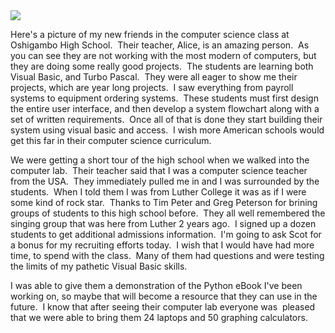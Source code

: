 <!--
.. title: Computer Science Class
.. date: 2012/06/23
.. slug: here-s-a-picture-of-my-new-friends-in-the-computer-science-class-at-oshigambo-hi
.. tags: Namibia
.. link: 
.. description: 
-->


<img src="/images/31.media.tumblr.com/tumblr_m62bfzWylt1r729pmo1_1280.png" />

<p>Here's a picture of my new friends in the computer science class at Oshigambo High School.  Their teacher, Alice, is an amazing person.  As you can see they are not working with the most modern of computers, but they are doing some really good projects.  The students are learning both Visual Basic, and Turbo Pascal.  They were all eager to show me their projects, which are year long projects.  I saw everything from payroll systems to equipment ordering systems.  These students must first design the entire user interface, and then develop a system flowchart along with a set of written requirements.  Once all of that is done they start building their system using visual basic and access.  I wish more American schools would get this far in their computer science curriculum.</p>
<p>We were getting a short tour of the high school when we walked into the computer lab.  Their teacher said that I was a computer science teacher from the USA.  They immediately pulled me in and I was surrounded by the students.  When I told them I was from Luther College it was as if I were some kind of rock star.  Thanks to Tim Peter and Greg Peterson for brining groups of students to this high school before.  They all well remembered the singing group that was here from Luther 2 years ago.  I signed up a dozen students to get additional admissions information.  I'm going to ask Scot for a bonus for my recruiting efforts today.  I wish that I would have had more time, to spend with the class.  Many of them had questions and were testing the limits of my pathetic Visual Basic skills. </p>
<p>I was able to give them a demonstration of the Python eBook I've been working on, so maybe that will become a resource that they can use in the future.  I know that after seeing their computer lab everyone was  pleased that we were able to bring them 24 laptops and 50 graphing calculators.</p>
